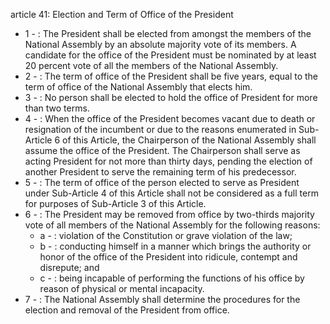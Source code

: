 article 41: Election and Term of Office of the President

<ul>
			<li>1 - : The President shall be elected from amongst the members of the National Assembly by an absolute majority vote of its members. A candidate for the office of the President must be nominated by at least 20 percent vote of all the members of the National Assembly.<ul>
			</ul></li>			<li>2 - : The term of office of the President shall be five years, equal to the term of office of the National Assembly that elects him.<ul>
			</ul></li>			<li>3 - : No person shall be elected to hold the office of President for more than two terms.<ul>
			</ul></li>			<li>4 - : When the office of the President becomes vacant due to death or resignation of the incumbent or due to the reasons enumerated in Sub-Article 6 of this Article, the Chairperson of the National Assembly shall assume the office of the President. The Chairperson shall serve as acting President for not more than thirty days, pending the election of another President to serve the remaining term of his predecessor.<ul>
			</ul></li>			<li>5 - : The term of office of the person elected to serve as President under Sub-Article 4 of this Article shall not be considered as a full term for purposes of Sub-Article 3 of this Article.<ul>
			</ul></li>			<li>6 - : The President may be removed from office by two-thirds majority vote of all members of the National Assembly for the following reasons:<ul>
						<li>a - : violation of the Constitution or grave violation of the law;<ul>
						</ul></li>						<li>b - : conducting himself in a manner which brings the authority
or honor of the office of the President into ridicule, contempt and disrepute; and<ul>
						</ul></li>						<li>c - : being incapable of performing the functions of his office by reason of physical or mental incapacity.<ul>
						</ul></li>			</ul></li>			<li>7 - : The National Assembly shall determine the procedures for the election and removal of the President from office.<ul>
			</ul></li></ul>